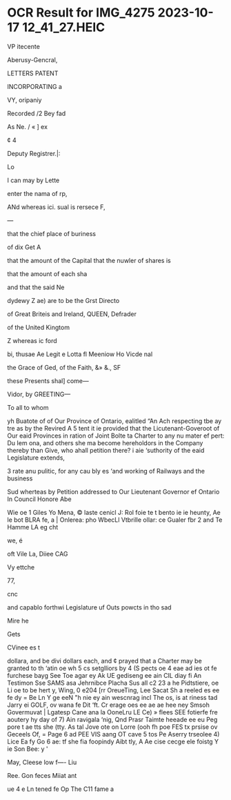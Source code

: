 # OCR Result for IMG_4275 2023-10-17 12_41_27.HEIC

VP itecente

Aberusy-Gencral,

LETTERS PATENT

INCORPORATING
a

VY,
oripaniy

Recorded /2 Bey fad

As Ne. / « ] ex

¢
4

Deputy Registrer.|:

Lo

I
can may by Lette

enter the nama of rp,

ANd whereas ici. sual is
rersece F,

—

that the chief place of buriness

of dix Get A

that the amount of the Capital
that the nuwler of shares is

that the amount of each sha

and that the said Ne

dydewy Z ae)
are to be the Grst Directo

of Great Briteis and Ireland, QUEEN, Defrader

of the United Kingtom

Z whereas ic ford

bi, thusae
Ae Legit e
Lotta fl
Meeniow Ho
Vicde nal

the Grace of Ged,
of the Faith, &» &., SF

these Presents shal] come—

Vidor, by
GREETING—

To all to whom

yh Buatote of of Our Province of Ontario, ealitled “An Ach respecting tbe
ay tre as by the Revired A 5 tent it ie provided that the Licutenant-Goveroot of Our eaid Provinces in
ration of Joint Bolte ta Charter to any nu mater ef pert: Du Iem
ona, and others she ma become hereholdors in the Company thereby
than Give, who ahall petition there? i aie ‘suthority of the eaid Legislature extends,

3 rate anu pulitic, for any
cau bly es ‘and working of Railways and the business

Sud wherteas by Petition addressed to Our Lieutenant Governor ef Ontario In Council Honore Abe

Wie oe 1 Giles Yo Mena, © laste cenicl J: Rol foie te t
bento ie ie heunty, Ae le bot BLRA fe, a
| Onlerea: pho WbecLl Vtbrille ollar: ce Gualer fbr 2
and Te Hamme LA eg cht

we,
é

oft Vile La, Diiee CAG

Vy ettche

77,

cnc

and capablo forthwi
Legislature uf Outs
powcts in tho sad

Mire he

Gets

CVinee es t

dollara, and be divi
dollars each, and ¢
prayed that a Charter may be granted to th ‘atin oe wh 5
cs setglliors by 4 (S pects oe 4 eae ad
ies ot fe furchese bayg See Toe agar ey Ak UE gediseng ee ain CIL diay fi An Testimon
Sse SAMS asa Jehrnibce Placha Sus all c2 23 a he Pidtstiere, oe Li oe to be hert
y, Wing, 0 e204 [rr OreueTing, Lee Sacat Sh a reeled es ee fe dy =
Be Ln Y ge eeN "h nie ey ain wescnrag incl The os, is at riness
tad Jarry ei
GOLF, ov wana fe Dit ‘ft. Cr erage oes ee ae ae hee ney Smsoh Govermuvat |
Lgatesp Cane ana la OoneLru LE Ce) » flees SEE fotierfe fre aoutery hy day of 7)
Ain ravigala ‘nig, Qnd Prasr Taimte heeade ee eu Peg pore t ae tts she (tty.
As tal Jove ote on Lorre (ooh fh poe FES tx prsise ov Geceels Of, = Page 6 ad
PEE VIS aang OT cave 5 tos Pe Aserry trseolee 4) Lice Ea fy Go
6 ae: tf she fia foopindy Aibt tly, A Ae cise cecge ele foistg Y ie Son Bee: y '

May, Cleese low f—- Liu

Ree. Gon feces Miiat ant

ue 4
e Ln tened fe Op The C11 fame a

